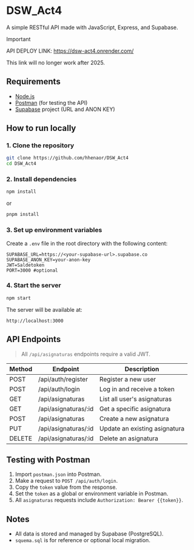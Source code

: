 # DSW_Act4

A simple RESTful API made with JavaScript, Express, and Supabase.

> [!IMPORTANT]
> API DEPLOY LINK:  https://dsw-act4.onrender.com/
> 
> This link will no longer work after 2025.

## Requirements

- [Node.js](https://nodejs.org/)
- [Postman](https://www.postman.com/) (for testing the API)
- [Supabase](https://supabase.com/) project (URL and ANON KEY)

## How to run locally

### 1. Clone the repository

```bash
git clone https://github.com/hhenaor/DSW_Act4
cd DSW_Act4
````

### 2. Install dependencies

```bash
npm install
```

or

```bash
pnpm install
```

### 3. Set up environment variables

Create a `.env` file in the root directory with the following content:

```env
SUPABASE_URL=https://<your-supabase-url>.supabase.co
SUPABASE_ANON_KEY=your-anon-key
JWT=Saldetoken
PORT=3000 #optional
```

### 4. Start the server

```bash
npm start
```

The server will be available at:

```
http://localhost:3000
```

## API Endpoints

> All `/api/asignaturas` endpoints require a valid JWT.

| Method | Endpoint              | Description                   |
| ------ | --------------------- | ----------------------------- |
| POST   | /api/auth/register    | Register a new user           |
| POST   | /api/auth/login       | Log in and receive a token    |
| GET    | /api/asignaturas      | List all user's asignaturas   |
| GET    | /api/asignaturas/\:id | Get a specific asignatura     |
| POST   | /api/asignaturas      | Create a new asignatura       |
| PUT    | /api/asignaturas/\:id | Update an existing asignatura |
| DELETE | /api/asignaturas/\:id | Delete an asignatura          |

## Testing with Postman

1. Import `postman.json` into Postman.
2. Make a request to `POST /api/auth/login`.
3. Copy the `token` value from the response.
4. Set the `token` as a global or environment variable in Postman.
5. All `asignaturas` requests include `Authorization: Bearer {{token}}`.

## Notes

* All data is stored and managed by Supabase (PostgreSQL).
* `squema.sql` is for reference or optional local migration.
